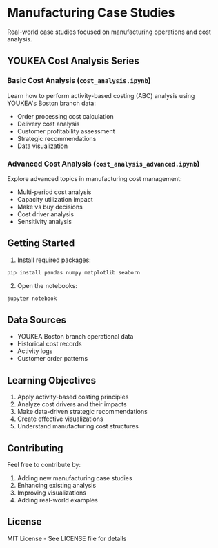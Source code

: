# Manufacturing Case Studies

Real-world case studies focused on manufacturing operations and cost analysis.

## YOUKEA Cost Analysis Series

### Basic Cost Analysis (`cost_analysis.ipynb`)
Learn how to perform activity-based costing (ABC) analysis using YOUKEA's Boston branch data:
- Order processing cost calculation
- Delivery cost analysis
- Customer profitability assessment
- Strategic recommendations
- Data visualization

### Advanced Cost Analysis (`cost_analysis_advanced.ipynb`)
Explore advanced topics in manufacturing cost management:
- Multi-period cost analysis
- Capacity utilization impact
- Make vs buy decisions
- Cost driver analysis
- Sensitivity analysis

## Getting Started

1. Install required packages:
```bash
pip install pandas numpy matplotlib seaborn
```

2. Open the notebooks:
```bash
jupyter notebook
```

## Data Sources
- YOUKEA Boston branch operational data
- Historical cost records
- Activity logs
- Customer order patterns

## Learning Objectives
1. Apply activity-based costing principles
2. Analyze cost drivers and their impacts
3. Make data-driven strategic recommendations
4. Create effective visualizations
5. Understand manufacturing cost structures

## Contributing
Feel free to contribute by:
1. Adding new manufacturing case studies
2. Enhancing existing analysis
3. Improving visualizations
4. Adding real-world examples

## License
MIT License - See LICENSE file for details

